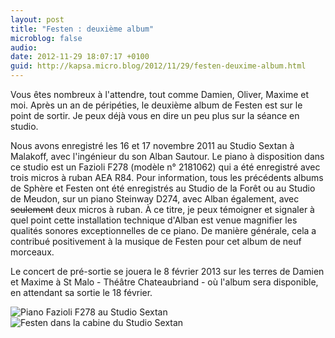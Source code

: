 ```yaml
---
layout: post
title: "Festen : deuxième album"
microblog: false
audio: 
date: 2012-11-29 18:07:17 +0100
guid: http://kapsa.micro.blog/2012/11/29/festen-deuxime-album.html
---
```

Vous êtes nombreux à l'attendre, tout comme Damien, Oliver, Maxime et moi. Après un an de péripéties, le deuxième album de Festen est sur le point de sortir. Je peux déjà vous en dire un peu plus sur la séance en studio.

Nous avons enregistré les 16 et 17 novembre 2011 au Studio Sextan à Malakoff, avec l'ingénieur du son Alban Sautour. Le piano à disposition dans ce studio est un Fazioli F278 (modèle n° 2181062) qui a été enregistré avec trois micros à ruban AEA R84. Pour information, tous les précédents albums de Sphère et Festen ont été enregistrés au Studio de la Forêt ou au Studio de Meudon, sur un piano Steinway D274, avec Alban également, avec <del>seulement</del> deux micros à ruban. À ce titre, je peux témoigner et signaler à quel point cette installation technique d'Alban est venue magnifier les qualités sonores exceptionnelles de ce piano. De manière générale, cela a contribué positivement à la musique de Festen pour cet album de neuf morceaux.

Le concert de pré-sortie se jouera le 8 février 2013 sur les terres de Damien et Maxime à St Malo - Théâtre Chateaubriand - où l'album sera disponible, en attendant sa sortie le 18 février.

<img src="http://www.jeankapsa.com/uploads/2018/7dc25e42d8.jpg" alt="Piano Fazioli F278 au Studio Sextan"/>
<img src="http://www.jeankapsa.com/uploads/2018/51ce8daf6e.jpg" alt="Festen dans la cabine du Studio Sextan"/>
